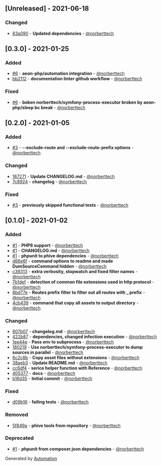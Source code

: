 ## [Unreleased] - 2021-06-18

### Changed
- [83a090](https://github.com/norberttech/static-content-generator-bundle/commit/83a090bb5b8b744138e88ae7f81b44ba5ce2d87b) - **Updated dependencies** - [@norberttech](https://github.com/norberttech)

## [0.3.0] - 2021-01-25

### Added
- [#6](https://github.com/norberttech/static-content-generator-bundle/pull/6) - **aeon-php/automation integration** - [@norberttech](https://github.com/norberttech)
- [bb2112](https://github.com/norberttech/static-content-generator-bundle/commit/bb2112c752fdbf81f89453918681afbf5ada8310) - **documentation linter github workflow** - [@norberttech](https://github.com/norberttech)

### Fixed
- [#6](https://github.com/norberttech/static-content-generator-bundle/pull/6) - **boken norberttech/symfony-process-executor broken by aeon-php/sleep bc break** - [@norberttech](https://github.com/norberttech)

## [0.2.0] - 2021-01-05

### Added
- [#3](https://github.com/norberttech/static-content-generator-bundle/pull/3) - **--exclude-route and --exclude-route-prefix options** - [@norberttech](https://github.com/norberttech)

### Changed
- [167271](https://github.com/norberttech/static-content-generator-bundle/commit/1672719e1f4f8e0e5803a7f734ba0312c39a1f8a) - **Update CHANGELOG.md** - [@norberttech](https://github.com/norberttech)
- [7c8924](https://github.com/norberttech/static-content-generator-bundle/commit/7c892453aa993f1fb9857588614d8d007b3b0967) - **changelog** - [@norberttech](https://github.com/norberttech)

### Fixed
- [#3](https://github.com/norberttech/static-content-generator-bundle/pull/3) - **previously skipped functional tests** - [@norberttech](https://github.com/norberttech)

## [0.1.0] - 2021-01-02

### Added
- [#1](https://github.com/norberttech/static-content-generator-bundle/pull/1) - **PHP8 support** - [@norberttech](https://github.com/norberttech)
- [#1](https://github.com/norberttech/static-content-generator-bundle/pull/1) - **CHANGELOG.md** - [@norberttech](https://github.com/norberttech)
- [#1](https://github.com/norberttech/static-content-generator-bundle/pull/1) - **phpunit to phive dependencies** - [@norberttech](https://github.com/norberttech)
- [d66e6f](https://github.com/norberttech/static-content-generator-bundle/commit/d66e6fecf7311342000956e9539c5598f008b0a4) - **command options to readme and made DumSourceCommand hidden** - [@norberttech](https://github.com/norberttech)
- [c39313](https://github.com/norberttech/static-content-generator-bundle/commit/c393131ea73df07099c6a4e146843155ad34c278) - **extra verbosity, stopwatch and fixed filter names** - [@norberttech](https://github.com/norberttech)
- [7b1def](https://github.com/norberttech/static-content-generator-bundle/commit/7b1def086a9521b32b1b50417dd482ac69ad0036) - **detection of common file extensions used in http protocol** - [@norberttech](https://github.com/norberttech)
- [8bd77e](https://github.com/norberttech/static-content-generator-bundle/commit/8bd77e99e67c6b162ca36925e5266cbcc26dbb93) - **Routes prefix filter to filter out all routes with _ prefix** - [@norberttech](https://github.com/norberttech)
- [4cb439](https://github.com/norberttech/static-content-generator-bundle/commit/4cb439fbee8749cecf2b7e6d6ca68d29401b9319) - **command that copy all assets to output directory** - [@norberttech](https://github.com/norberttech)

### Changed
- [807b07](https://github.com/norberttech/static-content-generator-bundle/commit/807b07feaa6ac79157a4de67ac1406b9db60595f) - **changelog.md** - [@norberttech](https://github.com/norberttech)
- [422b87](https://github.com/norberttech/static-content-generator-bundle/commit/422b87bb31d30a2e0ca8565c22821149d853dbe9) - **dependencies, changed infection execution** - [@norberttech](https://github.com/norberttech)
- [1ee44e](https://github.com/norberttech/static-content-generator-bundle/commit/1ee44eb124ac5693ac0d4de621c9a1c33888ec97) - **Pass env to subprocess** - [@norberttech](https://github.com/norberttech)
- [180219](https://github.com/norberttech/static-content-generator-bundle/commit/18021914e8e0f9f206be7f8e926c82400fff8315) - **Use norberttech/symfony-process-executor to dump sources in parallel** - [@norberttech](https://github.com/norberttech)
- [6c2c8b](https://github.com/norberttech/static-content-generator-bundle/commit/6c2c8b8b51e4606544426bf77a75102b1116d4d5) - **Copy asset files without extensions** - [@norberttech](https://github.com/norberttech)
- [38aeb3](https://github.com/norberttech/static-content-generator-bundle/commit/38aeb36a8771cceda9913b01ba2d1875d0da4df5) - **Update README.md** - [@norberttech](https://github.com/norberttech)
- [cc6df4](https://github.com/norberttech/static-content-generator-bundle/commit/cc6df4dd1a3bce4292b0c7ba496548b76c5112eb) - **serice helper function with Reference** - [@norberttech](https://github.com/norberttech)
- [405377](https://github.com/norberttech/static-content-generator-bundle/commit/405377f298ea251cd734802f903afe585d3b5450) - **docs** - [@norberttech](https://github.com/norberttech)
- [b16d35](https://github.com/norberttech/static-content-generator-bundle/commit/b16d35686111ba0fe12b01a1ed6aba09de5f3a00) - **Initial commit** - [@norberttech](https://github.com/norberttech)

### Fixed
- [d09b16](https://github.com/norberttech/static-content-generator-bundle/commit/d09b16290337488d620ce683fc282e1b2e2be884) - **failing tests** - [@norberttech](https://github.com/norberttech)

### Removed
- [5f849a](https://github.com/norberttech/static-content-generator-bundle/commit/5f849ab8c797299ed363b7cf138d2640f2c58591) - **phive tools from repository** - [@norberttech](https://github.com/norberttech)

### Deprecated
- [#1](https://github.com/norberttech/static-content-generator-bundle/pull/1) - **phpunit from composer.json dependencies** - [@norberttech](https://github.com/norberttech)

Generated by [Automation](https://github.com/aeon-php/automation)